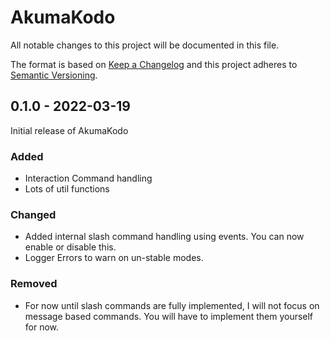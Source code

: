 # AkumaKodo

All notable changes to this project will be documented in this file.

The format is based on [Keep a Changelog](http://keepachangelog.com/)
and this project adheres to [Semantic Versioning](http://semver.org/).

## 0.1.0 - 2022-03-19
Initial release of AkumaKodo

### Added
- Interaction Command handling
- Lots of util functions

### Changed
- Added internal slash command handling using events. You can now enable or disable this.
- Logger Errors to warn on un-stable modes.

### Removed
- For now until slash commands are fully implemented, I will not focus on message based commands. You will have to implement them yourself for now.
